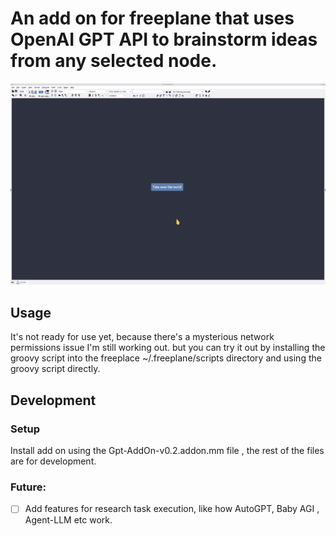# An add on for freeplane that uses OpenAI GPT API to brainstorm ideas from any selected node.

![demo](demo/demo.gif)

## Usage
It's not ready for use yet, because there's a mysterious network permissions issue I'm still working out. 
but you can try it out by installing the groovy script into the freeplace ~/.freeplane/scripts directory and using the groovy script directly.   

## Development

### Setup
Install add on using the Gpt-AddOn-v0.2.addon.mm file , the rest of the files are for development.

### Future: 

- [ ] Add features for research task execution, like how AutoGPT, Baby AGI , Agent-LLM etc work.

